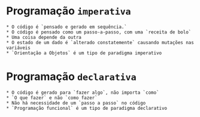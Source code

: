 # Programação `imperativa`

    * O código é `pensado e gerado em sequência.`
    * O código é pensado como um passo-a-passo, com uma `receita de bolo`
    * Uma coisa depende da outra
    * O estado de um dado é `alterado constatemente` causando mutações nas variáveis
    * `Orientação a Objetos` é um tipo de paradigma imperativo

# Programação `declarativa`

    * O código é gerado para `fazer algo`, não importa `como`
    * `O que fazer` e não `como fazer`
    * Não há necessidade de um `passo a passo` no código
    * `Programação funcional` é um tipo de paradigma declarativo